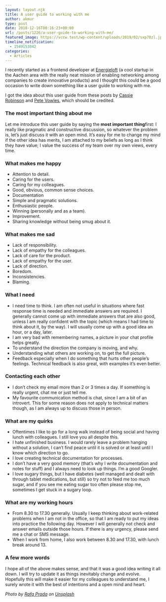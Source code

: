 ```yaml
---
layout: layout.njk
title: A user guide to working with me
author: akmur
type: post
date: 2018-12-16T00:16:23+00:00
url: /posts/1226/a-user-guide-to-working-with-me/
featured_image: https://vccw.test/wp-content/uploads/2019/02/sxp70zl.jpg
timeline_notification:
  - 1549153042
categories:
  - Articles
---
```


I recently started as a frontend developer at [Energieloft][1] (a cool startup in the Aachen area with the really neat mission of enabling networking among companies to create innovative products) and I thought this could be a good occasion to write down something like a user guide to working with me.

I got the idea about this user guide from these posts by [Cassie Robinson][2] and [Pete Vowles][3], which should be credited.

### The most important thing about me

Let me introduce this user guide by saying the **most important thing**first: I really like pragmatic and constructive discussion, so whatever the problem is, let&#8217;s just discuss it with an open mind. It&#8217;s easy for me to change my mind if the other idea has merits, I am attached to my beliefs as long as I think they have value; I value the success of my team over my own views, every time.

### What makes me happy

- Attention to detail.
- Caring for the users.
- Caring for my colleagues.
- Good, obvious, common sense choices.
- Documentation
- Simple and pragmatic solutions.
- Enthusiastic people.
- Winning (personally and as a team).
- Improvement.
- Sharing knowledge without being smug about it.

### What makes me sad

- Lack of responsibility.
- Lack of empathy for the colleagues.
- Lack of care for the product.
- Lack of empathy for the user.
- Lack of direction.
- Boredom.
- Inconsistencies.
- Blaming.

### What I need

- I need time to think. I am often not useful in situations where fast response time is needed and immediate answers are required. I generally cannot come up with immediate answers that are also good, unless I am really confident with the topic (which means I had time to think about it, by the way). I will usually come up with a good idea an hour, or a day, later.
- I am very bad with remembering names, a picture in your chat profile helps greatly.
- To understand the direction the company is moving, and why.
- Understanding what others are working on, to get the full picture.
- Feedback especially when I do something that hurts other people&#8217;s feelings. Technical feedback is also great, with examples it&#8217;s even better.

### Contacting each other

- I don&#8217;t check my email more than 2 or 3 times a day. If something is really urgent, chat me or just tell me.
- My favourite communication method is chat, since I am a bit of an introvert. This for some reason does not apply to technical matters though, as I am always up to discuss those in person.

### What are my quirks

- Oftentimes I like to go for a long walk instead of being social and having lunch with colleagues. I still love you all despite this.
- I hate unfinished business. I would rarely leave a problem hanging without a solution, I can&#8217;t find peace until it is solved or at least until I know which direction to go.
- I love creating technical documentation for processes.
- I don&#8217;t have a very good memory (that&#8217;s why I write documentation and notes for stuff) and I always need to look up things. I&#8217;m a good Googler.
- I love sugary things, but I have diabetes (well managed and dealt with through tablet medications, but still) so try not to feed me too much sugar, and if you see me eating sugar too often please stop me, sometimes I get stuck in a sugary loop.

### What are my working hours

- From 8.30 to 17.30 generally. Usually I keep thinking about work-related problems when I am not in the office, so that I am ready to put my ideas into practice the following day. However I will generally not check and answer emails outside those hours. If there is any urgency, please send me a chat or SMS message.
- When I work from home, I also work between 8.30 and 17.30, with lunch break around 13.

### A few more words

I hope all of the above makes sense, and that it was a good idea writing it all down. I will try to update it as things inevitably change and evolve. Hopefully this will make it easier for my colleagues to understand me, I surely wrote it with the best of intentions and a open mind and heart.

_Photo by [Rafa Prada][4] on [Unsplash][5]_

[1]: https://energieloft.de/
[2]: https://medium.com/@cassierobinson/a-user-manual-for-me-d3a851fbc694
[3]: https://medium.com/@PeteVowles/working-with-me-a-user-manual-b07f1b47f8f9
[4]: https://unsplash.com/photos/DgMVKfwvffE?utm_source=unsplash&utm_medium=referral&utm_content=creditCopyText
[5]: https://unsplash.com/
